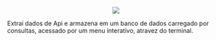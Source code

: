 <p align="center">
<img loading="lazy" src="http://img.shields.io/static/v1?label=STATUS&message=EM%20DESENVOLVIMENTO&color=GREEN&style=for-the-badge"/>
</p>

Extrai dados de Api e armazena em um banco de dados carregado por consultas, 
acessado por um menu interativo, atravez do terminal.

